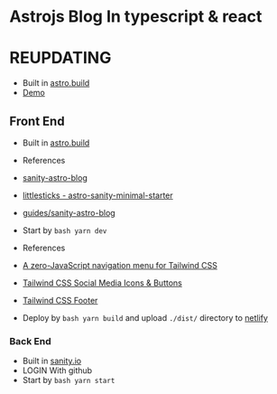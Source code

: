 # Astrojs Blog In typescript & react

# REUPDATING

- Built in [astro.build](https://astro.build/)
- [Demo](https://andgoedublog.netlify.app/)

## Front End

- Built in [astro.build](https://astro.build/)
- References
- [sanity-astro-blog](https://www.sanity.io/guides/sanity-astro-blog)
- [littlesticks - astro-sanity-minimal-starter](https://github.com/littlesticks/astro-sanity-minimal-starter/tree/graphql)
- [guides/sanity-astro-blog](https://www.sanity.io/guides/sanity-astro-blog)
- Start by ```bash yarn dev```
- References
- [A zero-JavaScript navigation menu for Tailwind CSS](https://www.brycewray.com/posts/2021/09/zero-javascript-navigation-menu-tailwind-css/)
- [ Tailwind CSS Social Media Icons & Buttons ](https://tailwind-elements.com/docs/standard/components/social-buttons/)
- [ Tailwind CSS Footer ](https://tailwind-elements.com/docs/standard/navigation/footer/)

- Deploy by ```bash yarn build``` and upload `./dist/` directory to [netlify](https://app.netlify.com)

### Back End

- Built in [sanity.io](https://www.sanity.io/)
- LOGIN With github
- Start by ```bash yarn start```
